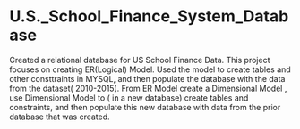 # U.S._School_Finance_System_Database
Created a relational database for US School Finance Data.
This project focuses on creating ER(Logical) Model.
Used the model to create tables and other consttraints in MYSQL, and then populate the database with the data from the dataset( 2010-2015).
From ER Model create a Dimensional Model , use Dimensional Model to ( in a new database) create tables and constraints, and then populate this new database with data from the prior database that was created.
